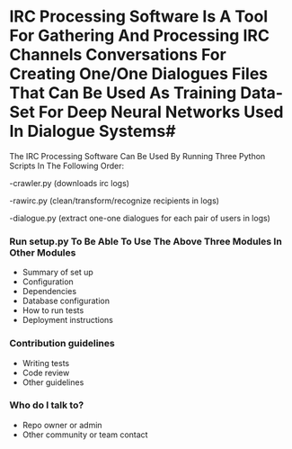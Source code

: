 # IRC Processing Software Is A Tool For Gathering And Processing IRC Channels Conversations For Creating One/One Dialogues Files That Can Be Used As Training Data-Set For Deep Neural Networks Used In Dialogue Systems#

The IRC Processing Software Can Be Used By Running Three Python Scripts In The Following Order:
 
-crawler.py (downloads irc logs)
 
-rawirc.py (clean/transform/recognize recipients in logs)
 
-dialogue.py (extract one-one dialogues for each pair of users in logs)


### Run setup.py To Be Able To Use The Above Three Modules In Other Modules ###

* Summary of set up
* Configuration
* Dependencies
* Database configuration
* How to run tests
* Deployment instructions

### Contribution guidelines ###

* Writing tests
* Code review
* Other guidelines

### Who do I talk to? ###

* Repo owner or admin
* Other community or team contact